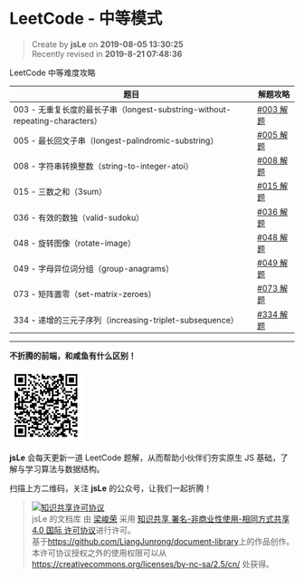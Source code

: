 # LeetCode - 中等模式

> Create by **jsLe** on **2019-08-05 13:30:25**  
> Recently revised in **2019-8-21 07:48:36**

LeetCode 中等难度攻略

| 题目                                                                         | 解题攻略                                                                                     |
| ---------------------------------------------------------------------------- | -------------------------------------------------------------------------------------------- |
| 003 - 无重复长度的最长子串（longest-substring-without-repeating-characters） | [#003 解题](./003-无重复长度的最长子串（longest-substring-without-repeating-characters）.md) |
| 005 - 最长回文子串（longest-palindromic-substring）                          | [#005 解题](./005-最长回文子串（longest-palindromic-substring）.md)                          |
| 008 - 字符串转换整数（string-to-integer-atoi）                               | [#008 解题](./008-字符串转换整数（string-to-integer-atoi）.md)                               |
| 015 - 三数之和（3sum）                                                       | [#015 解题](./015-三数之和（3sum）.md)                                                       |
| 036 - 有效的数独（valid-sudoku）                                             | [#036 解题](./036-有效的数独（valid-sudoku）.md)                                             |
| 048 - 旋转图像（rotate-image）                                               | [#048 解题](./048-旋转图像（rotate-image）.md)                                               |
| 049 - 字母异位词分组（group-anagrams）                                       | [#049 解题](./049-字母异位词分组（group-anagrams）.md)                                       |
| 073 - 矩阵置零（set-matrix-zeroes）                                          | [#073 解题](./073-矩阵置零（set-matrix-zeroes）.md)                                          |
| 334 - 递增的三元子序列（increasing-triplet-subsequence）                     | [#334 解题](./334-递增的三元子序列（increasing-triplet-subsequence）.md)                     |

---

**不折腾的前端，和咸鱼有什么区别！**

![图](../../../public-repertory/img/z-small-wechat-public-address.jpg)

**jsLe** 会每天更新一道 LeetCode 题解，从而帮助小伙伴们夯实原生 JS 基础，了解与学习算法与数据结构。

扫描上方二维码，关注 **jsLe** 的公众号，让我们一起折腾！

> <a rel="license" href="http://creativecommons.org/licenses/by-nc-sa/4.0/"><img alt="知识共享许可协议" style="border-width:0" src="https://i.creativecommons.org/l/by-nc-sa/4.0/88x31.png" /></a><br /><span xmlns:dct="http://purl.org/dc/terms/" property="dct:title">jsLe 的文档库</span> 由 <a xmlns:cc="http://creativecommons.org/ns#" href="https://github.com/LiangJunrong/document-library" property="cc:attributionName" rel="cc:attributionURL">梁峻荣</a> 采用 <a rel="license" href="http://creativecommons.org/licenses/by-nc-sa/4.0/">知识共享 署名-非商业性使用-相同方式共享 4.0 国际 许可协议</a>进行许可。<br />基于<a xmlns:dct="http://purl.org/dc/terms/" href="https://github.com/LiangJunrong/document-library" rel="dct:source">https://github.com/LiangJunrong/document-library</a>上的作品创作。<br />本许可协议授权之外的使用权限可以从 <a xmlns:cc="http://creativecommons.org/ns#" href="https://creativecommons.org/licenses/by-nc-sa/2.5/cn/" rel="cc:morePermissions">https://creativecommons.org/licenses/by-nc-sa/2.5/cn/</a> 处获得。

